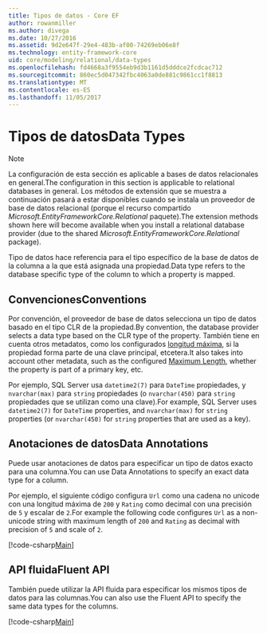 ```yaml
---
title: Tipos de datos - Core EF
author: rowanmiller
ms.author: divega
ms.date: 10/27/2016
ms.assetid: 9d2e647f-29e4-483b-af00-74269eb06e8f
ms.technology: entity-framework-core
uid: core/modeling/relational/data-types
ms.openlocfilehash: fd4668a3f9554eb9d3b1161d5dddce2fcdcac712
ms.sourcegitcommit: 860ec5d047342fbc4063a0de881c9861cc1f8813
ms.translationtype: MT
ms.contentlocale: es-ES
ms.lasthandoff: 11/05/2017
---
```

# <a name="data-types"></a><span data-ttu-id="62178-102">Tipos de datos</span><span class="sxs-lookup"><span data-stu-id="62178-102">Data Types</span></span>

> [!NOTE]  
> <span data-ttu-id="62178-103">La configuración de esta sección es aplicable a bases de datos relacionales en general.</span><span class="sxs-lookup"><span data-stu-id="62178-103">The configuration in this section is applicable to relational databases in general.</span></span> <span data-ttu-id="62178-104">Los métodos de extensión que se muestra a continuación pasará a estar disponibles cuando se instala un proveedor de base de datos relacional (porque el recurso compartido *Microsoft.EntityFrameworkCore.Relational* paquete).</span><span class="sxs-lookup"><span data-stu-id="62178-104">The extension methods shown here will become available when you install a relational database provider (due to the shared *Microsoft.EntityFrameworkCore.Relational* package).</span></span>

<span data-ttu-id="62178-105">Tipo de datos hace referencia para el tipo específico de la base de datos de la columna a la que está asignada una propiedad.</span><span class="sxs-lookup"><span data-stu-id="62178-105">Data type refers to the database specific type of the column to which a property is mapped.</span></span>

## <a name="conventions"></a><span data-ttu-id="62178-106">Convenciones</span><span class="sxs-lookup"><span data-stu-id="62178-106">Conventions</span></span>

<span data-ttu-id="62178-107">Por convención, el proveedor de base de datos selecciona un tipo de datos basado en el tipo CLR de la propiedad.</span><span class="sxs-lookup"><span data-stu-id="62178-107">By convention, the database provider selects a data type based on the CLR type of the property.</span></span> <span data-ttu-id="62178-108">También tiene en cuenta otros metadatos, como los configurados [longitud máxima](../max-length.md), si la propiedad forma parte de una clave principal, etcetera.</span><span class="sxs-lookup"><span data-stu-id="62178-108">It also takes into account other metadata, such as the configured [Maximum Length](../max-length.md), whether the property is part of a primary key, etc.</span></span>

<span data-ttu-id="62178-109">Por ejemplo, SQL Server usa `datetime2(7)` para `DateTime` propiedades, y `nvarchar(max)` para `string` propiedades (o `nvarchar(450)` para `string` propiedades que se utilizan como una clave).</span><span class="sxs-lookup"><span data-stu-id="62178-109">For example, SQL Server uses `datetime2(7)` for `DateTime` properties, and `nvarchar(max)` for `string` properties (or `nvarchar(450)` for `string` properties that are used as a key).</span></span>

## <a name="data-annotations"></a><span data-ttu-id="62178-110">Anotaciones de datos</span><span class="sxs-lookup"><span data-stu-id="62178-110">Data Annotations</span></span>

<span data-ttu-id="62178-111">Puede usar anotaciones de datos para especificar un tipo de datos exacto para una columna.</span><span class="sxs-lookup"><span data-stu-id="62178-111">You can use Data Annotations to specify an exact data type for a column.</span></span>

<span data-ttu-id="62178-112">Por ejemplo, el siguiente código configura `Url` como una cadena no unicode con una longitud máxima de `200` y `Rating` como decimal con una precisión de `5` y escalar de `2`.</span><span class="sxs-lookup"><span data-stu-id="62178-112">For example the following code configures `Url` as a non-unicode string with maximum length of `200` and `Rating` as decimal with precision of `5` and scale of `2`.</span></span>

[!code-csharp[Main](../../../../samples/core/Modeling/DataAnnotations/Samples/Relational/DataType.cs?name=Entities&highlight=4,6)]

## <a name="fluent-api"></a><span data-ttu-id="62178-113">API fluida</span><span class="sxs-lookup"><span data-stu-id="62178-113">Fluent API</span></span>

<span data-ttu-id="62178-114">También puede utilizar la API fluida para especificar los mismos tipos de datos para las columnas.</span><span class="sxs-lookup"><span data-stu-id="62178-114">You can also use the Fluent API to specify the same data types for the columns.</span></span>

[!code-csharp[Main](../../../../samples/core/Modeling/FluentAPI/Samples/Relational/DataType.cs?name=Model&highlight=9-10)]
